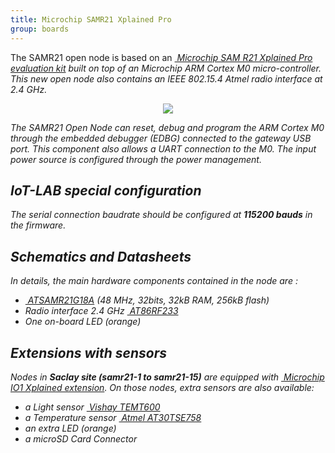 ```yaml
---
title: Microchip SAMR21 Xplained Pro
group: boards
---
```


The SAMR21 open node is based on an
[<i class="far fa-file-pdf"/>&nbsp;Microchip SAM R21 Xplained Pro evaluation kit](http://ww1.microchip.com/downloads/en/DeviceDoc/Atmel-42243-SAMR21-Xplained-Pro_User-Guide.pdf)
built on top of an Microchip ARM Cortex M0 micro-controller. This new open node
also contains an IEEE 802.15.4 Atmel radio interface at 2.4 GHz.

<div style="text-align:center"><img src="https://www.microchip.com/_ImagedCopy/ATSAMR21-XPRO_angle9925.jpg"/></div>

The SAMR21 Open Node can reset, debug and program the ARM Cortex M0 through the
embedded debugger (EDBG) connected to the gateway USB port. This component also
allows a UART connection to the M0. The input power source is configured
through the power management.

## IoT-LAB special configuration

The serial connection baudrate should be configured at **115200 bauds** in the
firmware.

## Schematics and Datasheets

In details, the main hardware components  contained in the node are :
  * [<i class="far fa-file-pdf"/>&nbsp;ATSAMR21G18A](http://ww1.microchip.com/downloads/en/devicedoc/sam-r21_datasheet.pdf)
    (48 MHz, 32bits, 32kB RAM, 256kB flash)
  * Radio interface 2.4 GHz [<i class="far fa-file-pdf"/>&nbsp;AT86RF233](http://ww1.microchip.com/downloads/en/devicedoc/atmel-8351-mcu_wireless-at86rf233_datasheet.pdf)
  * One on-board LED (orange)

## Extensions with sensors

Nodes in **Saclay site (samr21-1 to samr21-15)** are equipped with
[<i class="far fa-file-pdf"/>&nbsp;Microchip IO1 Xplained extension](http://ww1.microchip.com/downloads/en/devicedoc/atmel-8351-mcu_wireless-at86rf233_datasheet.pdf).
On those nodes, extra sensors are also available:
  * a Light sensor [<i class="far fa-file-pdf"/>&nbsp;Vishay TEMT600](http://www.vishay.com/docs/81579/temt6000.pdf)
  * a Temperature sensor [<i class="far fa-file-pdf"/>&nbsp;Atmel AT30TSE758](https://www.mouser.com/datasheet/2/36/doc8751-68941.pdf)
  * an extra LED (orange)
  * a microSD Card Connector
